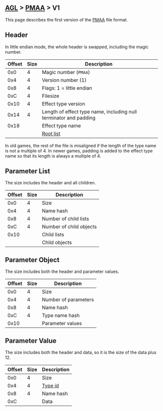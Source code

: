 ## [AGL](../../formats.md#agl) > [PMAA](../pmaa.md) > V1

This page describes the first version of the [PMAA](../pmaa.md) file format.

## Header
In little endian mode, the whole header is swapped, including the magic number.

| Offset | Size | Description |
| --- | --- | --- |
| 0x0 | 4 | Magic number (`PMAA`) |
| 0x4 | 4 | Version number (1) |
| 0x8 | 4 | Flags: 1 = little endian |
| 0xC | 4 | Filesize |
| 0x10 | 4 | Effect type version |
| 0x14 | 4 | Length of effect type name, including null terminator and padding |
| 0x18 | | Effect type name |
| | | [Root list](#parameter-list) |

In old games, the rest of the file is misaligned if the length of the type name is not a multiple of 4. In newer games, padding is added to the effect type name so that its length is always a multiple of 4.

## Parameter List
The size includes the header and all children.

| Offset | Size | Description |
| --- | --- | --- |
| 0x0 | 4 | Size |
| 0x4 | 4 | Name hash |
| 0x8 | 4 | Number of child lists |
| 0xC | 4 | Number of child objects |
| 0x10 | | Child lists |
| | | Child objects |

## Parameter Object
The size includes both the header and parameter values.

| Offset | Size | Description |
| --- | --- | --- |
| 0x0 | 4 | Size |
| 0x4 | 4 | Number of parameters |
| 0x8 | 4 | Name hash |
| 0xC | 4 | Type name hash |
| 0x10 | | Parameter values |

## Parameter Value
The size includes both the header and data, so it is the size of the data plus 12.

| Offset | Size | Description |
| --- | --- | --- |
| 0x0 | 4 | Size |
| 0x4 | 4 | [Type id](../pmaa.md#value-types) |
| 0x8 | 4 | Name hash |
| 0xC | | Data |
